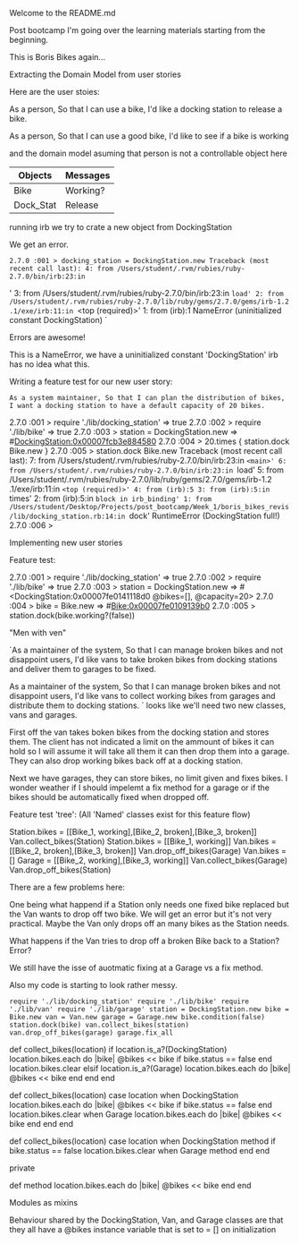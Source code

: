 Welcome to the README.md

Post bootcamp I'm going over the learning materials starting from the beginning.

This is Boris Bikes again...


Extracting the Domain Model from user stories

Here are the user stoies:

As a person,
So that I can use a bike,
I'd like a docking station to release a bike.

As a person,
So that I can use a good bike,
I'd like to see if a bike is working

and the domain model asuming that person is not a controllable object here

| Objects | Messages |
|---------|----------|
|   Bike  | Working? |
| Dock_Stat | Release |


running irb we try to crate a new object from DockingStation

We get an error.


`
2.7.0 :001 > docking_station = DockingStation.new
Traceback (most recent call last):
        4: from /Users/student/.rvm/rubies/ruby-2.7.0/bin/irb:23:in `<main>'
        3: from /Users/student/.rvm/rubies/ruby-2.7.0/bin/irb:23:in `load'
        2: from /Users/student/.rvm/rubies/ruby-2.7.0/lib/ruby/gems/2.7.0/gems/irb-1.2
.1/exe/irb:11:in `<top (required)>'
        1: from (irb):1
NameError (uninitialized constant DockingStation)
`

Errors are awesome!

This is a NameError, we have a uninitialized constant 'DockingStation'
irb has no idea what this.


Writing a feature test for our new user story:

`As a system maintainer,
So that I can plan the distribution of bikes,
I want a docking station to have a default capacity of 20 bikes.`


2.7.0 :001 > require './lib/docking_station'
 => true
2.7.0 :002 > require './lib/bike'
 => true
2.7.0 :003 > station = DockingStation.new
=> #<DockingStation:0x00007fcb3e884580>
2.7.0 :004 > 20.times { station.dock Bike.new }
2.7.0 :005 > station.dock Bike.new
Traceback (most recent call last):
        7: from /Users/student/.rvm/rubies/ruby-2.7.0/bin/irb:23:in `<main>'
        6: from /Users/student/.rvm/rubies/ruby-2.7.0/bin/irb:23:in `load'
        5: from /Users/student/.rvm/rubies/ruby-2.7.0/lib/ruby/gems/2.7.0/gems/irb-1.2
.1/exe/irb:11:in `<top (required)>'
        4: from (irb):5
        3: from (irb):5:in `times'
        2: from (irb):5:in `block in irb_binding'
        1: from /Users/student/Desktop/Projects/post_bootcamp/Week_1/boris_bikes_revis
/lib/docking_station.rb:14:in `dock'
RuntimeError (DockingStation full!)
2.7.0 :006 >

Implementing new user stories

Feature test:

2.7.0 :001 > require './lib/docking_station'
 => true
2.7.0 :002 > require './lib/bike'
 => true
2.7.0 :003 > station = DockingStation.new
=> #<DockingStation:0x00007fe0141118d0 @bikes=[], @capacity=20>
2.7.0 :004 > bike = Bike.new => #<Bike:0x00007fe0109139b0>
2.7.0 :005 > station.dock(bike.working?(false))


"Men with ven"

`As a maintainer of the system,
So that I can manage broken bikes and not disappoint users,
I'd like vans to take broken bikes from docking stations and deliver them to garages to be fixed.

As a maintainer of the system,
So that I can manage broken bikes and not disappoint users,
I'd like vans to collect working bikes from garages and distribute them to docking stations.
`
looks like we'll need two new classes, vans and garages.

First off the van takes boken bikes from the docking station and stores them. The client has not indicated a limit on the ammount of bikes it can hold so I will assume it will take all them it can then drop them into a garage. They can also drop working bikes back off at a docking station.

Next we have garages, they can store bikes, no limit given and fixes bikes.
I wonder weather if I should impelemt a fix method for a garage or if the bikes should be automatically fixed when dropped off.



Feature test 'tree':
(All 'Named' classes exist for this feature flow)

Station.bikes = [[Bike_1, working],[Bike_2, broken],[Bike_3, broken]]
Van.collect_bikes(Station)
Station.bikes = [[Bike_1, working]]
Van.bikes = [[Bike_2, broken],[Bike_3, broken]]
Van.drop_off_bikes(Garage)
Van.bikes = []
Garage = [[Bike_2, working],[Bike_3, working]]
Van.collect_bikes(Garage)
Van.drop_off_bikes(Station)

There are a few problems here:

One being what happend if a Station only needs one fixed bike replaced but the Van wants to drop off two bike. We will get an error but it's not very practical. Maybe the Van only drops off an many bikes as the Station needs.

What happens if the Van tries to drop off a broken Bike back to a Station? Error?

We still have the isse of auotmatic fixing at a Garage vs a fix method.

Also my code is starting to look rather messy.



`require './lib/docking_station'
require './lib/bike'
require './lib/van'
require './lib/garage'
station = DockingStation.new
bike = Bike.new
van = Van.new
garage = Garage.new
bike.condition(false)
station.dock(bike)
van.collect_bikes(station)
van.drop_off_bikes(garage)
garage.fix_all
`


def collect_bikes(location)
  if location.is_a?(DockingStation)
    location.bikes.each do |bike|
      @bikes << bike if bike.status == false
    end
    location.bikes.clear
  elsif location.is_a?(Garage)
    location.bikes.each do |bike|
      @bikes << bike
    end
  end
end



def collect_bikes(location)
  case location
  when DockingStation
    location.bikes.each do |bike|
      @bikes << bike if bike.status == false
    end
    location.bikes.clear
  when Garage
    location.bikes.each do |bike|
      @bikes << bike
    end
  end
end





def collect_bikes(location)
  case location
  when DockingStation
    method if bike.status == false
    location.bikes.clear
  when Garage
    method
  end
end

private

def method
  location.bikes.each do |bike|
    @bikes << bike
  end
end

Modules as mixins

Behaviour shared by the DockingStation, Van, and Garage classes are that they all have a @bikes instance variable that is set to = [] on initialization 
